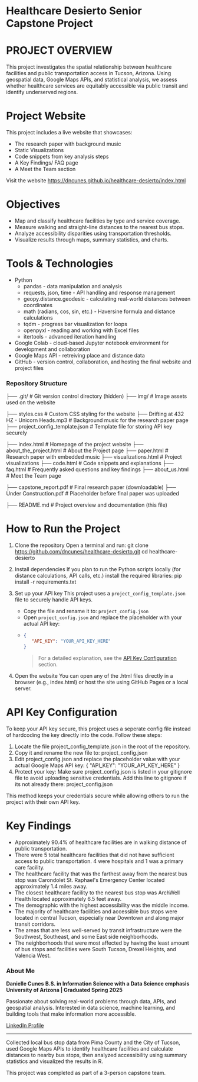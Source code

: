 # Healthcare Desierto Senior Capstone Project

# PROJECT OVERVIEW
This project investigates the spatial relationship between healthcare facilities and public transportation access in Tucson, Arizona. Using geospatial data, Google Maps APIs, and statistical analysis, we assess whether healthcare services are equitably accessible via public transit and identify underserved regions.

# Project Website
This project includes a live website that showcases:
  - The research paper with background music
  - Static Visualizations
  - Code snippets from key analysis steps
  - A Key Findings/ FAQ page
  - A Meet the Team section

Visit the website
https://dncunes.github.io/healthcare-desierto/index.html

# Objectives
- Map and classify healthcare facilities by type and service coverage.
- Measure walking and straight-line distances to the nearest bus stops.
- Analyze accessibility disparities using transportation thresholds.
- Visualize results through maps, summary statistics, and charts.

# Tools & Technologies
- Python
  - pandas - data manipulation and analysis
  - requests, json, time - API handling and response management
  - geopy.distance.geodesic - calculating real-world distances between coordinates
  - math (radians, cos, sin, etc.) - Haversine formula and distance calculations
  - tqdm - progress bar visualization for loops
  - openpyxl - reading and working with Excel files
  - itertools - advanced iteration handling
- Google Colab - cloud-based Jupyter notebook environment for development and collaboration
- Google Maps API - retreiving place and distance data
- GitHub - version control, collaboration, and hosting the final website and project files

### Repository Structure

├── .git/ # Git version control directory (hidden)
├── img/ # Image assets used on the website

├── styles.css # Custom CSS styling for the website
├── Drifting at 432 HZ - Unicorn Heads.mp3 # Background music for the research paper page
├── project_config_template.json # Template file for storing API key securely

├── index.html # Homepage of the project website
├── about_the_project.html # About the Project page
├── paper.html # Research paper with embedded music
├── visualizations.html # Project visualizations
├── code.html # Code snippets and explanations
├── faq.html # Frequently asked questions and key findings
├── about_us.html # Meet the Team page

├── capstone_report.pdf # Final research paper (downloadable)
├── Under Construction.pdf # Placeholder before final paper was uploaded

├── README.md # Project overview and documentation (this file)

# How to Run the Project

1. Clone the repository
   Open a terminal and run:
   git clone https://github.com/dncunes/healthcare-desierto.git
   cd healthcare-desierto
2. Install dependencies
   If you plan to run the Python scripts locally (for distance calculations, API calls, etc.) install the required libraries:
   pip install -r requirements.txt
3. Set up your API key
   This project uses a `project_config_template.json` file to securely handle API keys.
   
   - Copy the file and rename it to: `project_config.json`
   - Open `project_config.json` and replace the placeholder with your actual API key:
   - ```json
     {
        "API_KEY": "YOUR_API_KEY_HERE"
     }
     ```
     > For a detailed explanation, see the [API Key Configuration](#-api-key-configuration) section.
  5. Open the website
     You can open any of the .html files directly in a browser (e.g., index.html) or host the site using GitHub Pages or a local server.

# API Key Configuration
To keep your API key secure, this project uses a seperate config file instead of hardcoding the key directly into the code.
Follow these steps:
  1. Locate the file project_config_template.json in the root of the repository.
  2. Copy it and rename the new file to:
     project_config.json
3. Edit project_config.json and replace the placeholder value with your actual Google Maps API key:
   {
  "API_KEY": "YOUR_API_KEY_HERE"
   }
4. Protect your key:
   Make sure project_config.json is listed in your gitignore file to avoid uploading sensitive credentials.
   Add this line to gitignore if its not already there:
   project_config.json
   
This method keeps your credentials secure while allowing others to run the project with their own API key.

# Key Findings

- Approximately 90.4% of healthcare facilities are in walking distance of public transportation.
- There were 5 total healthcare facilities that did not have sufficient access to public transportation. 4 were hospitals and 1 was a primary care facility.
- The healthcare facility that was the farthest away from the nearest bus stop was Carondolet St. Raphael's Emergency Center located approximately 1.4 miles away.
- The closest healthcare facility to the nearest bus stop was ArchWell Health located approximately 6.5 feet away.
- The demographic with the highest accessibility was the middle income.
- The majority of healthcare facilities and accessible bus stops were located in central Tucson, especially near Downtown and along major transit corridors.
- The areas that are less well-served by transit infrastructure were the Southwest, Southeast, and some East side neighborhoods.
- The neighborhoods that were most affected by having the least amount of bus stops and facilities were South Tucson, Drexel Heights, and Valencia West.

### About Me

**Danielle Cunes**
**B.S. in Information Science with a Data Science emphasis**
**University of Arizona | Graduated Spring 2025**

Passionate about solving real-world problems through data, APIs, and geospatial analysis.
Interested in data science, machine learning, and building tools that make information more accessible.

[LinkedIn Profile](https://www.linkedin.com/in/daniellecunes/)

---

Collected local bus stop data from Pima County and the City of Tucson, used Google Maps APIs to identify healthcare facilities and calculate distances to nearby bus stops, then analyzed accessibility using summary statistics and visualized the results in R.

This project was completed as part of a 3-person capstone team.
